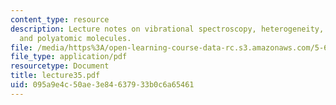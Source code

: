 ```yaml
---
content_type: resource
description: Lecture notes on vibrational spectroscopy, heterogeneity, anharmonicity,
  and polyatomic molecules.
file: /media/https%3A/open-learning-course-data-rc.s3.amazonaws.com/5-61-physical-chemistry-fall-2007/095a9e4c50ae3e84637933b0c6a65461_lecture35.pdf
file_type: application/pdf
resourcetype: Document
title: lecture35.pdf
uid: 095a9e4c-50ae-3e84-6379-33b0c6a65461
---
```

